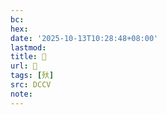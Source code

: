 ```yaml
---
bc:
hex:
date: '2025-10-13T10:28:48+08:00'
lastmod:
title: 􄖊
url: 􄖊
tags: [𣧂]
src: DCCV
note:
---
```

